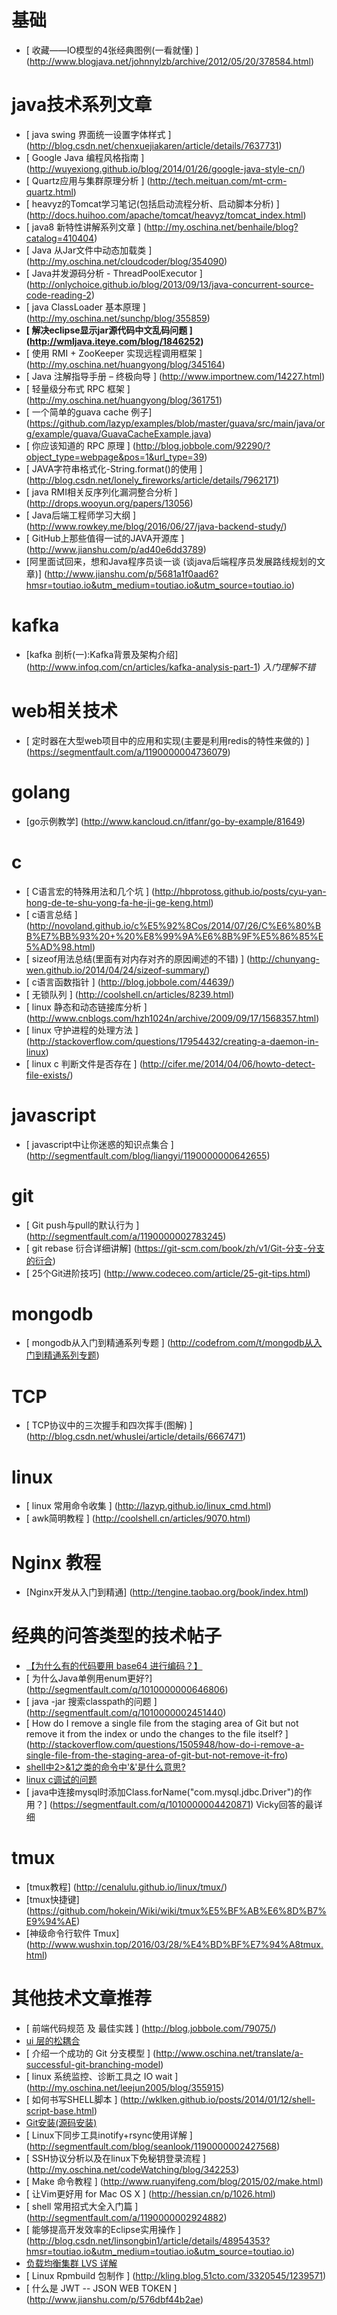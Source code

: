 基础
===========================
* [ 收藏——IO模型的4张经典图例(一看就懂) ] (http://www.blogjava.net/johnnylzb/archive/2012/05/20/378584.html)

java技术系列文章
===========================
* [ java swing 界面统一设置字体样式 ] (http://blog.csdn.net/chenxuejiakaren/article/details/7637731)
* [ Google Java 编程风格指南 ] (http://wuyexiong.github.io/blog/2014/01/26/google-java-style-cn/)
* [ Quartz应用与集群原理分析 ] (http://tech.meituan.com/mt-crm-quartz.html)
* [ heavyz的Tomcat学习笔记(包括启动流程分析、启动脚本分析) ] (http://docs.huihoo.com/apache/tomcat/heavyz/tomcat_index.html)
* [ java8 新特性讲解系列文章 ] (http://my.oschina.net/benhaile/blog?catalog=410404)
* [ Java 从Jar文件中动态加载类 ] (http://my.oschina.net/cloudcoder/blog/354090)
* [ Java并发源码分析 - ThreadPoolExecutor ] (http://onlychoice.github.io/blog/2013/09/13/java-concurrent-source-code-reading-2)
* [	java ClassLoader 基本原理 ] (http://my.oschina.net/sunchp/blog/355859)
* **[ 解决eclipse显示jar源代码中文乱码问题 ] (http://wmljava.iteye.com/blog/1846252)**
* [ 使用 RMI + ZooKeeper 实现远程调用框架 ] (http://my.oschina.net/huangyong/blog/345164)
* [ Java 注解指导手册 – 终极向导  ] (http://www.importnew.com/14227.html)
* [ 轻量级分布式 RPC 框架 ] (http://my.oschina.net/huangyong/blog/361751)
* [ 一个简单的guava cache 例子] (https://github.com/lazyp/examples/blob/master/guava/src/main/java/org/example/guava/GuavaCacheExample.java)
* [ 你应该知道的 RPC 原理 ] (http://blog.jobbole.com/92290/?object_type=webpage&pos=1&url_type=39)
* [ JAVA字符串格式化-String.format()的使用 ] (http://blog.csdn.net/lonely_fireworks/article/details/7962171)
* [ java RMI相关反序列化漏洞整合分析 ] (http://drops.wooyun.org/papers/13056)
* [ Java后端工程师学习大纲 ] (http://www.rowkey.me/blog/2016/06/27/java-backend-study/)
* [ GitHub上那些值得一试的JAVA开源库 ] (http://www.jianshu.com/p/ad40e6dd3789)
* [阿里面试回来，想和Java程序员谈一谈 (谈java后端程序员发展路线规划的文章)] (http://www.jianshu.com/p/5681a1f0aad6?hmsr=toutiao.io&utm_medium=toutiao.io&utm_source=toutiao.io)

kafka
===========================
* [kafka 剖析(一):Kafka背景及架构介绍] (http://www.infoq.com/cn/articles/kafka-analysis-part-1) *入门理解不错*

web相关技术
===========================
* [ 定时器在大型web项目中的应用和实现(主要是利用redis的特性来做的) ] (https://segmentfault.com/a/1190000004736079)

golang
============================
* [go示例教学] (http://www.kancloud.cn/itfanr/go-by-example/81649)

c
============================
* [ C语言宏的特殊用法和几个坑 ] (http://hbprotoss.github.io/posts/cyu-yan-hong-de-te-shu-yong-fa-he-ji-ge-keng.html)
* [ c语言总结 ] (http://novoland.github.io/c%E5%92%8Cos/2014/07/26/C%E6%80%BB%E7%BB%93%20+%20%E8%99%9A%E6%8B%9F%E5%86%85%E5%AD%98.html)
* [ sizeof用法总结(里面有对内存对齐的原因阐述的不错) ] (http://chunyang-wen.github.io/2014/04/24/sizeof-summary/)
* [ c语言函数指针 ] (http://blog.jobbole.com/44639/)
* [ 无锁队列 ] (http://coolshell.cn/articles/8239.html)
* [ linux 静态和动态链接库分析 ] (http://www.cnblogs.com/hzh1024n/archive/2009/09/17/1568357.html)
* [ linux 守护进程的处理方法 ] (http://stackoverflow.com/questions/17954432/creating-a-daemon-in-linux)
* [ linux c 判断文件是否存在 ] (http://cifer.me/2014/04/06/howto-detect-file-exists/)

javascript
=============================
* [ javascript中让你迷惑的知识点集合 ] (http://segmentfault.com/blog/liangyi/1190000000642655)

git
=============================
* [ Git push与pull的默认行为 ] (http://segmentfault.com/a/1190000002783245)
* [ git rebase 衍合详细讲解] (https://git-scm.com/book/zh/v1/Git-分支-分支的衍合)
* [ 25个Git进阶技巧] (http://www.codeceo.com/article/25-git-tips.html)

mongodb
=============================
* [ mongodb从入门到精通系列专题 ] (http://codefrom.com/t/mongodb从入门到精通系列专题)

TCP
=============================
* [  TCP协议中的三次握手和四次挥手(图解) ] (http://blog.csdn.net/whuslei/article/details/6667471)

linux
=============================
* [ linux 常用命令收集 ] (http://lazyp.github.io/linux_cmd.html)
* [ awk简明教程 ] (http://coolshell.cn/articles/9070.html)

Nginx 教程
=============================
* [Nginx开发从入门到精通] (http://tengine.taobao.org/book/index.html)

经典的问答类型的技术帖子
===========================
* [【为什么有的代码要用 base64 进行编码？】](http://segmentfault.com/q/1010000000801988)
* [ 为什么Java单例用enum更好?] (http://segmentfault.com/q/1010000000646806)
* [ java -jar 搜索classpath的问题 ] (http://segmentfault.com/q/1010000002451440)
* [ How do I remove a single file from the staging area of Git but not remove it from the index or undo the changes to the file itself? ] (http://stackoverflow.com/questions/1505948/how-do-i-remove-a-single-file-from-the-staging-area-of-git-but-not-remove-it-fro)
* [ shell中2>&1之类的命令中'&'是什么意思? ](http://segmentfault.com/q/1010000002454596)
* [ linux c调试的问题 ](http://segmentfault.com/q/1010000002530474)
* [ java中连接mysql时添加Class.forName("com.mysql.jdbc.Driver")的作用？] (https://segmentfault.com/q/1010000004420871) Vicky回答的最详细

tmux
===========================
* [tmux教程] (http://cenalulu.github.io/linux/tmux/)
* [tmux快捷键] (https://github.com/hokein/Wiki/wiki/tmux%E5%BF%AB%E6%8D%B7%E9%94%AE)
* [神级命令行软件 Tmux] (http://www.wushxin.top/2016/03/28/%E4%BD%BF%E7%94%A8tmux.html)

其他技术文章推荐
===========================
* [ 前端代码规范 及 最佳实践 ] (http://blog.jobbole.com/79075/)
* [ ui 层的松耦合 ](http://segmentfault.com/blog/humingx/1190000002461564)
* [ 介绍一个成功的 Git 分支模型 ] (http://www.oschina.net/translate/a-successful-git-branching-model)
* [ linux 系统监控、诊断工具之 IO wait ] (http://my.oschina.net/leejun2005/blog/355915)
* [ 如何书写SHELL脚本 ] (http://wklken.github.io/posts/2014/01/12/shell-script-base.html)
* [ Git安装(源码安装) ](http://git-scm.com/book/zh/v1/%E8%B5%B7%E6%AD%A5-%E5%AE%89%E8%A3%85-Git)
* [ Linux下同步工具inotify+rsync使用详解 ] (http://segmentfault.com/blog/seanlook/1190000002427568)
* [ SSH协议分析以及在linux下免秘钥登录流程 ] (http://my.oschina.net/codeWatching/blog/342253)
* [ Make 命令教程 ] (http://www.ruanyifeng.com/blog/2015/02/make.html)
* [ 让Vim更好用 for Mac OS X ] (http://hessian.cn/p/1026.html)
* [ shell 常用招式大全入门篇 ] (http://segmentfault.com/a/1190000002924882)
* [ 能够提高开发效率的Eclipse实用操作 ] (http://blog.csdn.net/linsongbin1/article/details/48954353?hmsr=toutiao.io&utm_medium=toutiao.io&utm_source=toutiao.io)
* [ 负载均衡集群 LVS 详解 ](http://liaoph.com/lvs/)
* [  Linux Rpmbuild 包制作 ] (http://kling.blog.51cto.com/3320545/1239571) 
* [  什么是 JWT -- JSON WEB TOKEN ] (http://www.jianshu.com/p/576dbf44b2ae)

